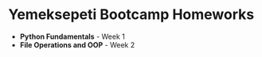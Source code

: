 # Yemeksepeti Bootcamp Homeworks

* **Python Fundamentals** - Week 1
* **File Operations and OOP** - Week 2

  